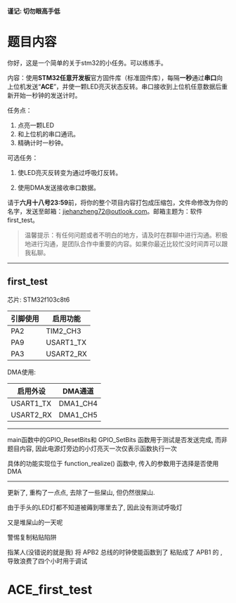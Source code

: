 **谨记: 切勿眼高手低**

# 题目内容

你好，这是一个简单的关于stm32的小任务。可以练练手。

内容：使用**STM32任意开发板**官方固件库（标准固件库），每隔**一秒**通过**串口**向上位机发送“**ACE**”，并使一颗LED亮灭状态反转。串口接收到上位机任意数据后重新开始一秒钟的发送计时。

任务点：

1. 点亮一颗LED
2. 和上位机的串口通讯。
3. 精确计时一秒钟。

可选任务：

1. 使LED亮灭反转变为通过呼吸灯反转。

2. 使用DMA发送接收串口数据。


请于**六月十八号23:59**前，将你的整个项目内容打包成压缩包，文件命修改为你的名字，发送至邮箱：jiehanzheng72@outlook.com。邮箱主题为：软件first_test。

>  温馨提示：有任何问题或者不明白的地方，请及时在群聊中进行沟通。积极地进行沟通，是团队合作中重要的内容。如果你最近比较忙没时间弄可以跟我私聊。

----

## first_test

芯片: STM32f103c8t6

| 引脚使用 | 启用功能  |
| -------- | --------- |
| PA2      | TIM2_CH3  |
| PA9      | USART1_TX |
| PA3      | USART2_RX |

DMA使用:

| 启用外设  | DMA通道  |
| --------- | -------- |
| USART1_TX | DMA1_CH4 |
| USART2_RX | DMA1_CH5 |

---

main函数中的GPIO_ResetBits和 GPIO_SetBits 函数用于测试是否发送完成, 而非题目内容, 因此电源灯旁边的小灯亮灭一次仅表示函数执行一次

具体的功能实现位于 function_realize() 函数中, 传入的参数用于选择是否使用DMA

---

更新了, 重构了一点点, 去除了一些屎山, 但仍然很屎山.



由于手头的LED灯都不知道被薅到哪里去了, 因此没有测试呼吸灯





又是堆屎山的一天呢

警惕复制粘贴陷阱

指某人(没错说的就是我) 将 APB2 总线的时钟使能函数到了 粘贴成了 APB1 的 , 导致浪费了四个小时用于调试

# ACE_first_test
